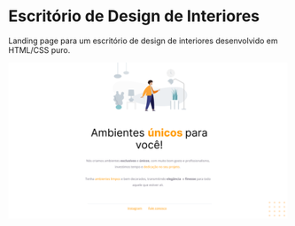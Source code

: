 # Escritório de Design de Interiores

Landing page para um escritório de design de interiores desenvolvido em HTML/CSS puro.

<img src="images/Projeto.png" alt="imagem da landing page">

